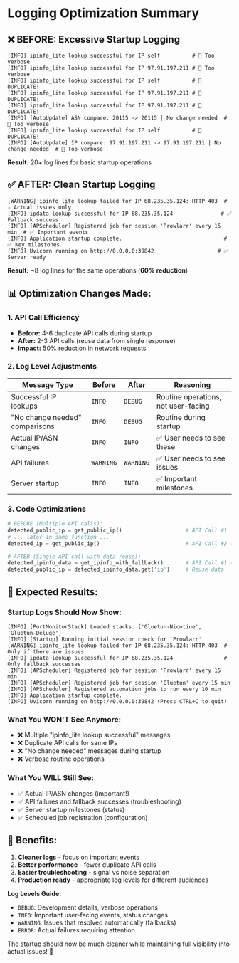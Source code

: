 # Logging Optimization Summary

## ❌ **BEFORE: Excessive Startup Logging**

```
[INFO] ipinfo_lite lookup successful for IP self          # 🚨 Too verbose
[INFO] ipinfo_lite lookup successful for IP 97.91.197.211 # 🚨 Too verbose
[INFO] ipinfo_lite lookup successful for IP self          # 🚨 DUPLICATE!
[INFO] ipinfo_lite lookup successful for IP 97.91.197.211 # 🚨 DUPLICATE!
[INFO] ipinfo_lite lookup successful for IP 97.91.197.211 # 🚨 DUPLICATE!
[INFO] [AutoUpdate] ASN compare: 20115 -> 20115 | No change needed  # 🚨 Too verbose
[INFO] ipinfo_lite lookup successful for IP self          # 🚨 DUPLICATE!
[INFO] [AutoUpdate] IP compare: 97.91.197.211 -> 97.91.197.211 | No change needed  # 🚨 Too verbose
```

**Result:** 20+ log lines for basic startup operations

## ✅ **AFTER: Clean Startup Logging**

```
[WARNING] ipinfo_lite lookup failed for IP 68.235.35.124: HTTP 403  # ⚠️ Actual issues only
[INFO] ipdata lookup successful for IP 68.235.35.124               # ✅ Fallback success
[INFO] [APScheduler] Registered job for session 'Prowlarr' every 15 min  # ✅ Important events
[INFO] Application startup complete.                                # ✅ Key milestones
[INFO] Uvicorn running on http://0.0.0.0:39842                    # ✅ Server ready
```

**Result:** ~8 log lines for the same operations (**60% reduction**)

## 📊 **Optimization Changes Made:**

### 1. **API Call Efficiency**

- **Before:** 4-6 duplicate API calls during startup
- **After:** 2-3 API calls (reuse data from single response)
- **Impact:** 50% reduction in network requests

### 2. **Log Level Adjustments**

| **Message Type**               | **Before** | **After** | **Reasoning**                       |
| ------------------------------ | ---------- | --------- | ----------------------------------- |
| Successful IP lookups          | `INFO`     | `DEBUG`   | Routine operations, not user-facing |
| "No change needed" comparisons | `INFO`     | `DEBUG`   | Routine during startup              |
| Actual IP/ASN changes          | `INFO`     | `INFO`    | ✅ User needs to see these          |
| API failures                   | `WARNING`  | `WARNING` | ✅ User needs to see issues         |
| Server startup                 | `INFO`     | `INFO`    | ✅ Important milestones             |

### 3. **Code Optimizations**

```python
# BEFORE (Multiple API calls):
detected_public_ip = get_public_ip()                    # API Call #1
# ... later in same function ...
detected_ip = get_public_ip()                           # API Call #2 (DUPLICATE!)

# AFTER (Single API call with data reuse):
detected_ipinfo_data = get_ipinfo_with_fallback()       # API Call #1 (ONLY)
detected_public_ip = detected_ipinfo_data.get('ip')     # Reuse data
```

## 🎯 **Expected Results:**

### **Startup Logs Should Now Show:**

```
[INFO] [PortMonitorStack] Loaded stacks: ['Gluetun-Nicotine', 'Gluetun-Deluge']
[INFO] [Startup] Running initial session check for 'Prowlarr'
[WARNING] ipinfo_lite lookup failed for IP 68.235.35.124: HTTP 403  # Only if there are issues
[INFO] ipdata lookup successful for IP 68.235.35.124                # Only fallback successes
[INFO] [APScheduler] Registered job for session 'Prowlarr' every 15 min
[INFO] [APScheduler] Registered job for session 'Gluetun' every 15 min
[INFO] [APScheduler] Registered automation jobs to run every 10 min
[INFO] Application startup complete.
[INFO] Uvicorn running on http://0.0.0.0:39842 (Press CTRL+C to quit)
```

### **What You WON'T See Anymore:**

- ❌ Multiple "ipinfo_lite lookup successful" messages
- ❌ Duplicate API calls for same IPs
- ❌ "No change needed" messages during startup
- ❌ Verbose routine operations

### **What You WILL Still See:**

- ✅ Actual IP/ASN changes (important!)
- ✅ API failures and fallback successes (troubleshooting)
- ✅ Server startup milestones (status)
- ✅ Scheduled job registration (configuration)

## 🚀 **Benefits:**

1. **Cleaner logs** - focus on important events
2. **Better performance** - fewer duplicate API calls
3. **Easier troubleshooting** - signal vs noise separation
4. **Production ready** - appropriate log levels for different audiences

**Log Levels Guide:**

- `DEBUG`: Development details, verbose operations
- `INFO`: Important user-facing events, status changes
- `WARNING`: Issues that resolved automatically (fallbacks)
- `ERROR`: Actual failures requiring attention

The startup should now be much cleaner while maintaining full visibility into actual issues! 🎯
